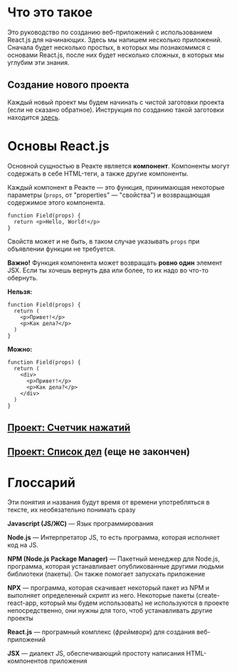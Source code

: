 
# Что это такое
Это руководство по созданию веб-приложений с использованием React.js для начинающих. 
Здесь мы напишем несколько приложений. Сначала будет несколько простых, в которых мы познакомимся с основами React.js, после них будет несколько сложных, в которых мы углубим эти знания.

## Создание нового проекта

Каждый новый проект мы будем начинать с чистой заготовки проекта (если не сказано обратное). Инструкция по созданию такой заготовки находится [здесь](0-new-project.md).

# Основы React.js
Основной сущностью в Реакте является **компонент**. Компоненты могут содержать в себе HTML-теги, а также другие компоненты. 

Каждый компонент в Реакте — это функция, принимающая некоторые параметры (`props`, от "properties" — "свойства") и возвращающая содержимое этого компонента. 

    function Field(props) {
      return <p>Hello, World!</p>
    }

Свойств может и не быть, в таком случае указывать `props` при объявлении функции не требуется. 

**Важно!** Функция компонента может возвращать **ровно один** элемент JSX. Если ты хочешь вернуть два или более, то их надо во что-то обернуть.

**Нельзя:**

    function Field(props) {
      return (
        <p>Привет!</p>
        <p>Как дела?</p>
      )
    }

**Можно:** 

    function Field(props) {
      return (
        <div>
          <p>Привет!</p>
          <p>Как дела?</p>
        </div>
      )
    }


## [Проект: Счетчик нажатий](1-click-counter.md)
## [Проект: Список дел](2-todo.md) (еще не закончен)


# Глоссарий
Эти понятия и названия будут время от времени употребляться в тексте, их необязательно понимать сразу

**Javascript (JS/ЖС)** — Язык программирования

**Node.js** — Интерпретатор JS, то есть программа, которая исполняет код на JS.

**NPM (Node.js Package Manager)** — Пакетный менеджер для Node.js, программа, которая устанавливает опубликованные другими людьми библиотеки (пакеты). Он также помогает запускать приложение

**NPX** — программа, которая скачивает некоторый пакет из NPM и выполняет определенный скрипт из него. Некоторые пакеты (create-react-app, который мы будем использовать) не используются в проекте непосредственно, они нужны для того, чтоб устанавливать другие проекты

**React.js** — програмный комплекс (*фреймворк*) для создания веб-приложений

**JSX** — диалект JS, обеспечивающий простоту написания HTML-компонентов приложения

<!-- **Babel** — библиотека для сборки приложения. Он объединяет все JS/JSX файлы в один, который уже исполняется в браузере.  -->
